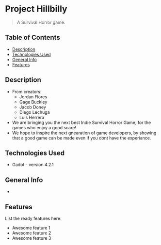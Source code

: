 # Project Hillbilly
> A Survival Horror game.
> <!--Live demo [_here_](https://www.example.com). <!-- If you have the project hosted somewhere, include the link here. -->

## Table of Contents
* [Description](#description)
* [Technologies Used](#technologies-used)
* [General Info](#general-info)
* [Features](#features)
<!-- * [License](#license) -->


## Description
- From creators:
    - Jordan Flores
    - Gage Buckley
    - Jacob Doney
    - Diego Lechuga
    - Luis Herrera
- We are bringing you the next best Indie Survival Horror Game, for the games who enjoy a good scare!
- We hope to inspire the next gnearation of game developers, by showing that a good game can be made even if you dont have the experiance.
<!-- You don't have to answer all the questions - just the ones relevant to your project. -->


## Technologies Used
- Gadot - version 4.2.1

## General Info
-

## Features
List the ready features here:
- Awesome feature 1
- Awesome feature 2
- Awesome feature 3


<!-- Optional -->
<!-- ## License -->
<!-- This project is open source and available under the [... License](). -->

<!-- You don't have to include all sections - just the one's relevant to your project -->
